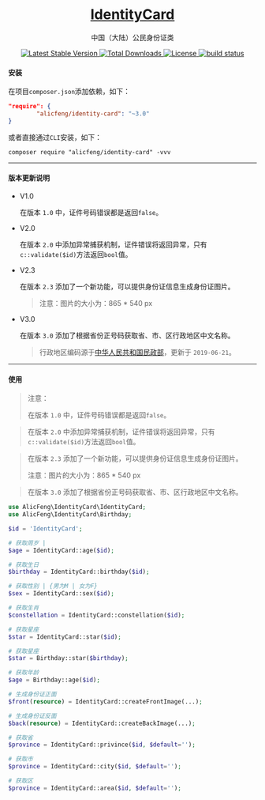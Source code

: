 <h1 align="center">
  <a href="https://github.com/alicfeng/identity-card">
    IdentityCard
  </a>
</h1>
<p align="center">
  中国（大陆）公民身份证类
</p>
<p align="center">
  <a href="https://packagist.org/packages/alicfeng/identity-card">
    <img src="https://poser.pugx.org/alicfeng/identity-card/v/stable.svg" alt="Latest Stable Version">
  </a>
  <a href="https://packagist.org/packages/alicfeng/IdentityCard">
    <img src="https://poser.pugx.org/alicfeng/identity-card/d/total.svg" alt="Total Downloads">
  </a>
  <a href="https://packagist.org/packages/alicfeng/identity-card">
    <img src="https://poser.pugx.org/alicfeng/identity-card/license.svg" alt="License">
  </a>
  <a href="https://github.com/alicfeng/IdentityCard">
    <img src="https://travis-ci.org/alicfeng/IdentityCard.svg?branch=master" alt="build status">
  </a>
</p>



#### 安装

在项目`composer.json`添加依赖，如下：

```json
"require": {
        "alicfeng/identity-card": "~3.0"
}
```

或者直接通过`CLI`安装，如下：

```shell
composer require "alicfeng/identity-card" -vvv
```



___



#### 版本更新说明

- V1.0

  在版本 `1.0` 中，证件号码错误都是返回`false`。

- V2.0

  在版本 `2.0` 中添加异常捕获机制，证件错误将返回异常，只有`c::validate($id)`方法返回`bool`值。

- V2.3

  在版本 `2.3` 添加了一个新功能，可以提供身份证信息生成身份证图片。

  >  注意：图片的大小为：865 * 540 px

- V3.0

  在版本 `3.0` 添加了根据省份正号码获取省、市、区行政地区中文名称。

  > 行政地区编码源于[中华人民共和国民政部](http://www.mca.gov.cn/)，更新于 `2019-06-21`。



___



#### 使用

> 注意：
>
> 在版本 `1.0` 中，证件号码错误都是返回`false`。

> 在版本 `2.0` 中添加异常捕获机制，证件错误将返回异常，只有`c::validate($id)`方法返回`bool`值。

> 在版本 `2.3` 添加了一个新功能，可以提供身份证信息生成身份证图片。
>
> 注意：图片的大小为：865 * 540 px

> 在版本 `3.0` 添加了根据省份正号码获取省、市、区行政地区中文名称。

```php
use AlicFeng\IdentityCard\IdentityCard;
use AlicFeng\IdentityCard\Birthday;

$id = 'IdentityCard';

# 获取周岁 | 
$age = IdentityCard::age($id);

# 获取生日
$birthday = IdentityCard::birthday($id);

# 获取性别 | {男为M | 女为F}
$sex = IdentityCard::sex($id);

# 获取生肖
$constellation = IdentityCard::constellation($id);

# 获取星座
$star = IdentityCard::star($id);

# 获取星座
$star = Birthday::star($birthday);

# 获取年龄
$age = Birthday::age($id);

# 生成身份证正面
$front(resource) = IdentityCard::createFrontImage(...);

# 生成身份证反面
$back(resource) = IdentityCard::createBackImage(...);

# 获取省
$province = IdentityCard::privince($id, $default='');

# 获取市
$province = IdentityCard::city($id, $default='');

# 获取区
$province = IdentityCard::area($id, $default='');
```

